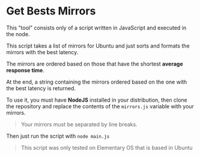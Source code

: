 # Get Bests Mirrors
This "tool" consists only of a script written in JavaScript and executed in the node.

This script takes a list of mirrors for Ubuntu and just sorts and formats the mirrors with the best latency.

The mirrors are ordered based on those that have the shortest **average response time**.

At the end, a string containing the mirrors ordered based on the one with the best latency is returned.

To use it, you must have **NodeJS** installed in your distribution, then clone the repository and replace the contents of the `mirrors.js` variable with your mirrors.
> Your mirrors must be separated by line breaks.

Then just run the script with `node main.js`

> This script was only tested on Elementary OS that is based in Ubuntu
